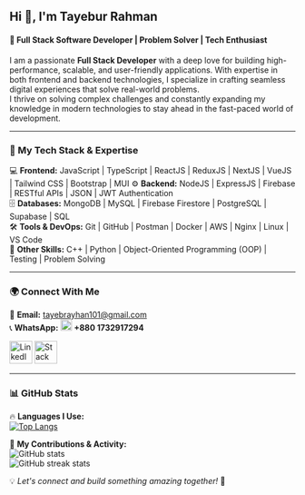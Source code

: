 ## **Hi 👋, I'm Tayebur Rahman**  
#### 🚀 **Full Stack Software Developer | Problem Solver | Tech Enthusiast**  

I am a passionate **Full Stack Developer** with a deep love for building high-performance, scalable, and user-friendly applications. With expertise in both frontend and backend technologies, I specialize in crafting seamless digital experiences that solve real-world problems.  
I thrive on solving complex challenges and constantly expanding my knowledge in modern technologies to stay ahead in the fast-paced world of development.  

---
### **🔧 My Tech Stack & Expertise**  
💻 **Frontend:** JavaScript | TypeScript | ReactJS | ReduxJS | NextJS | VueJS | Tailwind CSS | Bootstrap | MUI 
⚙️ **Backend:** NodeJS | ExpressJS | Firebase | RESTful APIs | JSON | JWT Authentication  
🗄️ **Databases:** MongoDB | MySQL | Firebase Firestore | PostgreSQL | Supabase | SQL  
🛠️ **Tools & DevOps:** Git | GitHub | Postman | Docker | AWS | Nginx | Linux | VS Code  
🚀 **Other Skills:** C++ | Python | Object-Oriented Programming (OOP) | Testing | Problem Solving  
 
--- 
### **🌍 Connect With Me**  
📩 **Email:** tayebrayhan101@gmail.com  
📞 **WhatsApp:** [<img src="https://img.shields.io/badge/WhatsApp-25D366?style=for-the-badge&logo=whatsapp&logoColor=white" alt="WhatsApp" height="20">](https://wa.me/8801732917294) **+880 1732917294**  

[<img src='https://cdn.jsdelivr.net/npm/simple-icons@3.0.1/icons/linkedin.svg' alt='LinkedIn' height='40'>](https://www.linkedin.com/in/tayebur-rahman-95025b1b8)  [<img src='https://cdn.jsdelivr.net/npm/simple-icons@3.0.1/icons/stackoverflow.svg' alt='Stack Overflow' height='40'>](https://stackoverflow.com/users/17533112/tayebrayhan)  

---
### **📊 GitHub Stats**  
🔥 **Languages I Use:**  
[![Top Langs](https://github-readme-stats.vercel.app/api/top-langs/?username=TayeburRahman&layout=compact)](https://github.com/anuraghazra/github-readme-stats)  

🚀 **My Contributions & Activity:**  
![GitHub stats](https://github-readme-stats.vercel.app/api?username=TayeburRahman&show_icons=true)  
![GitHub streak stats](https://github-readme-streak-stats.herokuapp.com/?user=TayeburRahman)  

💡 *Let's connect and build something amazing together!* 🚀  
